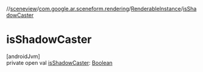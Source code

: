 //[sceneview](../../../index.md)/[com.google.ar.sceneform.rendering](../index.md)/[RenderableInstance](index.md)/[isShadowCaster](is-shadow-caster.md)

# isShadowCaster

[androidJvm]\
private open val [isShadowCaster](is-shadow-caster.md): [Boolean](https://kotlinlang.org/api/latest/jvm/stdlib/kotlin/-boolean/index.html)
